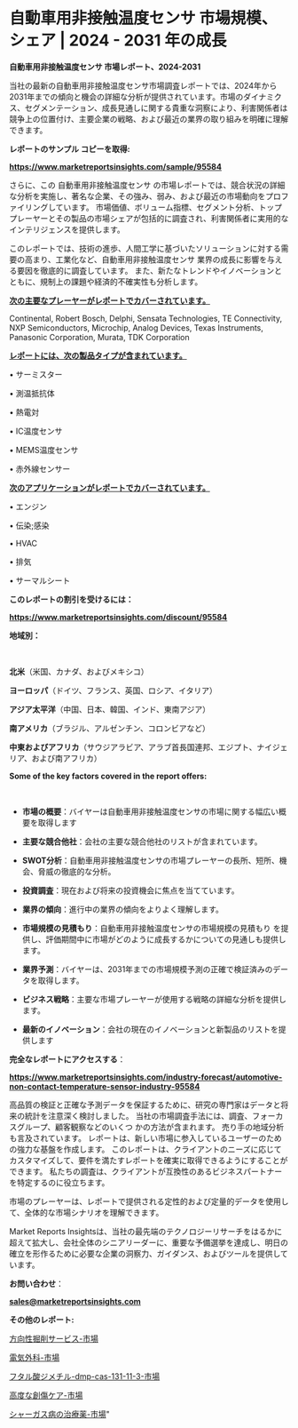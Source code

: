 # 自動車用非接触温度センサ 市場規模、シェア | 2024 - 2031 年の成長

<strong>自動車用非接触温度センサ 市場レポート、2024-2031</strong>

当社の最新の自動車用非接触温度センサ市場調査レポートでは、2024年から2031年までの傾向と機会の詳細な分析が提供されています。市場のダイナミクス、セグメンテーション、成長見通しに関する貴重な洞察により、利害関係者は競争上の位置付け、主要企業の戦略、および最近の業界の取り組みを明確に理解できます。



<strong>レポートのサンプル コピーを取得:</strong> <a href=https://www.marketreportsinsights.com/sample/95584>

<strong><u>https://www.marketreportsinsights.com/sample/95584</u></strong></a>

さらに、この 自動車用非接触温度センサ の市場レポートでは、競合状況の詳細な分析を実施し、著名な企業、その強み、弱み、および最近の市場動向をプロファイリングしています。 市場価値、ボリューム指標、セグメント分析、トッププレーヤーとその製品の市場シェアが包括的に調査され、利害関係者に実用的なインテリジェンスを提供します。

このレポートでは、技術の進歩、人間工学に基づいたソリューションに対する需要の高まり、工業化など、自動車用非接触温度センサ 業界の成長に影響を与える要因を徹底的に調査しています。 また、新たなトレンドやイノベーションとともに、規制上の課題や経済的不確実性も分析します。



<strong><u>次の主要なプレーヤーがレポートでカバーされています。</u></strong>

Continental, Robert Bosch, Delphi, Sensata Technologies, TE Connectivity, NXP Semiconductors, Microchip, Analog Devices, Texas Instruments, Panasonic Corporation, Murata, TDK Corporation



<strong><u><b>レポートには、次の製品タイプが含まれています。</b></u></strong>

• サーミスター

• 測温抵抗体

• 熱電対

• IC温度センサ

• MEMS温度センサ

• 赤外線センサー



<strong><u><b>次のアプリケーションがレポートでカバーされています。</b></u></strong>

• エンジン

• 伝染;感染

• HVAC

• 排気

• サーマルシート



<strong><b>このレポートの割引を受けるには：</b></strong>

<a href=https://www.marketreportsinsights.com/discount/95584>

<strong><u>https://www.marketreportsinsights.com/discount/95584</u></strong></a>



<strong>地域別：</strong>

<strong> </strong>



<strong>北米</strong>（米国、カナダ、およびメキシコ）



<strong>ヨーロッパ</strong>（ドイツ、フランス、英国、ロシア、イタリア）



<strong>アジア太平洋</strong>（中国、日本、韓国、インド、東南アジア）



<strong>南アメリカ</strong>（ブラジル、アルゼンチン、コロンビアなど）



<strong>中東およびアフリカ</strong>（サウジアラビア、アラブ首長国連邦、エジプト、ナイジェリア、および南アフリカ）



<strong>Some of the key factors covered in the report offers:</strong>

<strong> </strong>
<ul>
  <li>

<strong>市場の概要</strong>：バイヤーは自動車用非接触温度センサの市場に関する幅広い概要を取得します</li>
  <li>

<strong>主要な競合他社</strong>：会社の主要な競合他社のリストが含まれています。</li>
  <li>

<strong>SWOT分析</strong>：自動車用非接触温度センサの市場プレーヤーの長所、短所、機会、脅威の徹底的な分析。</li>
  <li>

<strong>投資調査</strong>：現在および将来の投資機会に焦点を当てています。</li>
  <li>

<strong>業界の傾向</strong>：進行中の業界の傾向をよりよく理解します。</li>
  <li>

<strong>市場規模の見積もり</strong>：自動車用非接触温度センサの市場規模の見積もり を提供し、評価期間中に市場がどのように成長するかについての見通しも提供します。</li>
  <li>

<strong>業界予測</strong>：バイヤーは、2031年までの市場規模予測の正確で検証済みのデータを取得します。</li>
  <li>

<strong>ビジネス戦略</strong>：主要な市場プレーヤーが使用する戦略の詳細な分析を提供します。</li>
  <li>

<strong>最新のイノベーション</strong>：会社の現在のイノベーションと新製品のリストを提供します</li>
</ul>


<strong>完全なレポートにアクセスする</strong>：

<a href=https://www.marketreportsinsights.com/industry-forecast/automotive-non-contact-temperature-sensor-industry-95584>

<strong><u>https://www.marketreportsinsights.com/industry-forecast/automotive-non-contact-temperature-sensor-industry-95584</u></strong></a>

高品質の検証と正確な予測データを保証するために、研究の専門家はデータと将来の統計を注意深く検討しました。 当社の市場調査手法には、調査、フォーカスグループ、顧客観察などのいくつ かの方法が含まれます。 売り手の地域分析も言及されています。 レポートは、新しい市場に参入しているユーザーのための強力な基盤を作成します。 このレポートは、クライアントのニーズに応じてカスタマイズして、要件を満たすレポートを確実に取得できるようにすることができます。 私たちの調査は、クライアントが互換性のあるビジネスパートナーを特定するのに役立ちます。

市場のプレーヤーは、レポートで提供される定性的および定量的データを使用して、全体的な市場シナリオを理解できます。

Market Reports Insightsは、当社の最先端のテクノロジーリサーチをはるかに超えて拡大し、会社全体のシニアリーダーに、重要な予備選挙を達成し、明日の確立を形作るために必要な企業の洞察力、ガイダンス、およびツールを提供しています。



<strong><b>お問い合わせ</b></strong>：

<a href=mailto:sales@marketreportsinsights.com>

<strong><u>sales@marketreportsinsights.com</u></strong></a>



<strong>その他のレポート:</strong>

<a href=https://www.linkedin.com/pulse/方向性掘削サービス-市場-2023-競争分析と事業成長-2030-trend-tracking-toolbox-24-analysis-xnadf/>方向性掘削サービス-市場</a>

<a href=https://www.linkedin.com/pulse/電気外科-市場-2023-総合分析と事業成長戦略-2030-pr-news-hub-21iwf/>電気外科-市場</a>

<a href=https://www.linkedin.com/pulse/フタル酸ジメチル-dmp-cas-131-11-3-市場-2023-総合分析と事業成長戦略-7blif/>フタル酸ジメチル-dmp-cas-131-11-3-市場</a>

<a href=https://www.linkedin.com/pulse/高度な創傷ケア-市場-2023-swot-分析と最新イノベーション-2030-ezauf/>高度な創傷ケア-市場</a>

<a href=https://www.linkedin.com/pulse/シャーガス病の治療薬-市場-2023-総利益と主要ベンダー-2030-m51nf/>シャーガス病の治療薬-市場</a>"
